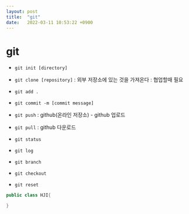```yaml
---
layout: post
title:  "git"
date:   2022-03-11 10:53:22 +0900
---
```


# git

* `git init [directory]`
* `git clone [repository]` : 외부 저장소에 있는 것을 가져온다 : 협업할때 필요

* `git add .`
* `git commit -m [commit message]`
* `git push` : github(온라인 저장소) - github 업로드
* `git pull` : github 다운로드

* `git status`
* `git log`

* `git branch`
* `git checkout`

* `git reset`

``` JAVA
public class HJI{

}
```